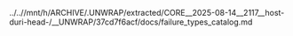 ../..//mnt/h/ARCHIVE/.UNWRAP/extracted/CORE__2025-08-14__2117__host-duri-head-/__UNWRAP/37cd7f6acf/docs/failure_types_catalog.md
